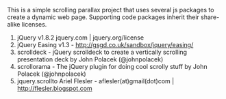 This is a simple scrolling parallax project that uses several js packages to create a dynamic web page. 
Supporting code packages inherit their share-alike licenses.

1. jQuery v1.8.2 jquery.com | jquery.org/license
2. jQuery Easing v1.3 - http://gsgd.co.uk/sandbox/jquery/easing/
3. scrolldeck - jQuery scrolldeck to create a vertically scrolling presentation deck by John Polacek (@johnpolacek)
4. scrollorama - The jQuery plugin for doing cool scrolly stuff by John Polacek (@johnpolacek)
5. jquery.scrollto Ariel Flesler - aflesler(at)gmail(dot)com | http://flesler.blogspot.com